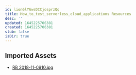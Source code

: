 ```yaml
---
id: lion6lYGwsDCCjosprzQq
title: How_to_test_serverless_cloud_applications Resources
desc: ''
updated: 1645225706381
created: 1645225706381
stub: false
isDir: true
---
```

## Imported Assets
- [RB 2018-11-0910.jpg](/assets/rb-2018-11-0910-qWHsUYDmlPvR.jpg)
